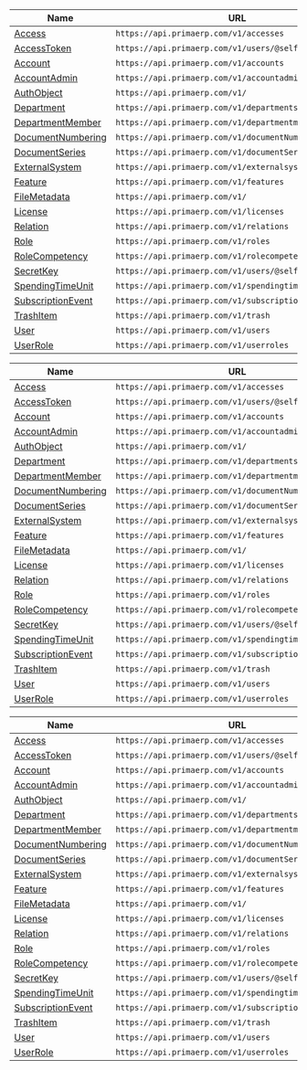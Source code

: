 | Name                                           | URL                                                    |
|------------------------------------------------|--------------------------------------------------------|
| [Access](access.md)                            | `https://api.primaerp.com/v1/accesses`                 |
| [AccessToken](accesstoken.md)                  | `https://api.primaerp.com/v1/users/@self/accesstokens` |
| [Account](account.md)                          | `https://api.primaerp.com/v1/accounts`                 |
| [AccountAdmin](accountadmin.md)                | `https://api.primaerp.com/v1/accountadmins`            |
| [AuthObject](authobject.md)                    | `https://api.primaerp.com/v1/`                         |
| [Department](department.md)                    | `https://api.primaerp.com/v1/departments`              |
| [DepartmentMember](departmentmember.md)        | `https://api.primaerp.com/v1/departmentmembers`        |
| [DocumentNumbering](documentnumbering.md)      | `https://api.primaerp.com/v1/documentNumberings`       |
| [DocumentSeries](documentseries.md)            | `https://api.primaerp.com/v1/documentSeries`           |
| [ExternalSystem](externalsystem.md)            | `https://api.primaerp.com/v1/externalsystems`          |
| [Feature](feature.md)                          | `https://api.primaerp.com/v1/features`                 |
| [FileMetadata](filemetadata.md)                | `https://api.primaerp.com/v1/`                         |
| [License](license.md)                          | `https://api.primaerp.com/v1/licenses`                 |
| [Relation](relation.md)                        | `https://api.primaerp.com/v1/relations`                |
| [Role](role.md)                                | `https://api.primaerp.com/v1/roles`                    |
| [RoleCompetency](rolecompetency.md)            | `https://api.primaerp.com/v1/rolecompetencies`         |
| [SecretKey](secretkey.md)                      | `https://api.primaerp.com/v1/users/@self/secretkeys`   |
| [SpendingTimeUnit](spendingtimeunit.md)        | `https://api.primaerp.com/v1/spendingtime`             |
| [SubscriptionEvent](subscriptionevent.md)      | `https://api.primaerp.com/v1/subscriptionEvents`       |
| [TrashItem](trashitem.md)                      | `https://api.primaerp.com/v1/trash`                    |
| [User](user.md)                                | `https://api.primaerp.com/v1/users`                    |
| [UserRole](userrole.md)                        | `https://api.primaerp.com/v1/userroles`                |

| Name                                           | URL                                                    |
|------------------------------------------------|--------------------------------------------------------|
| [Access](access.md)                            | `https://api.primaerp.com/v1/accesses`                 |
| [AccessToken](accesstoken.md)                  | `https://api.primaerp.com/v1/users/@self/accesstokens` |
| [Account](account.md)                          | `https://api.primaerp.com/v1/accounts`                 |
| [AccountAdmin](accountadmin.md)                | `https://api.primaerp.com/v1/accountadmins`            |
| [AuthObject](authobject.md)                    | `https://api.primaerp.com/v1/`                         |
| [Department](department.md)                    | `https://api.primaerp.com/v1/departments`              |
| [DepartmentMember](departmentmember.md)        | `https://api.primaerp.com/v1/departmentmembers`        |
| [DocumentNumbering](documentnumbering.md)      | `https://api.primaerp.com/v1/documentNumberings`       |
| [DocumentSeries](documentseries.md)            | `https://api.primaerp.com/v1/documentSeries`           |
| [ExternalSystem](externalsystem.md)            | `https://api.primaerp.com/v1/externalsystems`          |
| [Feature](feature.md)                          | `https://api.primaerp.com/v1/features`                 |
| [FileMetadata](filemetadata.md)                | `https://api.primaerp.com/v1/`                         |
| [License](license.md)                          | `https://api.primaerp.com/v1/licenses`                 |
| [Relation](relation.md)                        | `https://api.primaerp.com/v1/relations`                |
| [Role](role.md)                                | `https://api.primaerp.com/v1/roles`                    |
| [RoleCompetency](rolecompetency.md)            | `https://api.primaerp.com/v1/rolecompetencies`         |
| [SecretKey](secretkey.md)                      | `https://api.primaerp.com/v1/users/@self/secretkeys`   |
| [SpendingTimeUnit](spendingtimeunit.md)        | `https://api.primaerp.com/v1/spendingtime`             |
| [SubscriptionEvent](subscriptionevent.md)      | `https://api.primaerp.com/v1/subscriptionEvents`       |
| [TrashItem](trashitem.md)                      | `https://api.primaerp.com/v1/trash`                    |
| [User](user.md)                                | `https://api.primaerp.com/v1/users`                    |
| [UserRole](userrole.md)                        | `https://api.primaerp.com/v1/userroles`                |

| Name                                           | URL                                                    |
|------------------------------------------------|--------------------------------------------------------|
| [Access](access.md)                            | `https://api.primaerp.com/v1/accesses`                 |
| [AccessToken](accesstoken.md)                  | `https://api.primaerp.com/v1/users/@self/accesstokens` |
| [Account](account.md)                          | `https://api.primaerp.com/v1/accounts`                 |
| [AccountAdmin](accountadmin.md)                | `https://api.primaerp.com/v1/accountadmins`            |
| [AuthObject](authobject.md)                    | `https://api.primaerp.com/v1/`                         |
| [Department](department.md)                    | `https://api.primaerp.com/v1/departments`              |
| [DepartmentMember](departmentmember.md)        | `https://api.primaerp.com/v1/departmentmembers`        |
| [DocumentNumbering](documentnumbering.md)      | `https://api.primaerp.com/v1/documentNumberings`       |
| [DocumentSeries](documentseries.md)            | `https://api.primaerp.com/v1/documentSeries`           |
| [ExternalSystem](externalsystem.md)            | `https://api.primaerp.com/v1/externalsystems`          |
| [Feature](feature.md)                          | `https://api.primaerp.com/v1/features`                 |
| [FileMetadata](filemetadata.md)                | `https://api.primaerp.com/v1/`                         |
| [License](license.md)                          | `https://api.primaerp.com/v1/licenses`                 |
| [Relation](relation.md)                        | `https://api.primaerp.com/v1/relations`                |
| [Role](role.md)                                | `https://api.primaerp.com/v1/roles`                    |
| [RoleCompetency](rolecompetency.md)            | `https://api.primaerp.com/v1/rolecompetencies`         |
| [SecretKey](secretkey.md)                      | `https://api.primaerp.com/v1/users/@self/secretkeys`   |
| [SpendingTimeUnit](spendingtimeunit.md)        | `https://api.primaerp.com/v1/spendingtime`             |
| [SubscriptionEvent](subscriptionevent.md)      | `https://api.primaerp.com/v1/subscriptionEvents`       |
| [TrashItem](trashitem.md)                      | `https://api.primaerp.com/v1/trash`                    |
| [User](user.md)                                | `https://api.primaerp.com/v1/users`                    |
| [UserRole](userrole.md)                        | `https://api.primaerp.com/v1/userroles`                |

